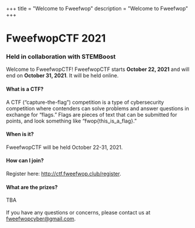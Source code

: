 +++
title = "Welcome to Fweefwop"
description = "Welcome to Fweefwop"
+++   


# FweefwopCTF 2021
### Held in collaboration with STEMBoost
Welcome to FweefwopCTF! FweefwopCTF starts **October 22, 2021** and will end on **October 31, 2021**. It will be held online. 

#### What is a CTF?
A CTF (“capture-the-flag”) competition is a type of cybersecurity competition where contenders can solve problems and answer questions in exchange for “flags.” Flags are pieces of text that can be submitted for points, and look something like “fwop{this_is_a_flag}.”
#### When is it?
FweefwopCTF will be held October 22-31, 2021.
#### How can I join?
Register here: http://ctf.fweefwop.club/register. 
#### What are the prizes?
TBA
<br/> <br/> If you have any questions or concerns, please contact us at fweefwopcyber@gmail.com.
